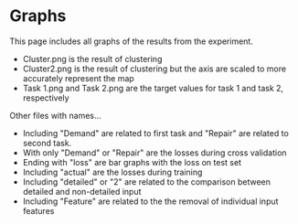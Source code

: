 # Graphs
This page includes all graphs of the results from the experiment.

* Cluster.png is the result of clustering
* Cluster2.png is the result of clustering but the axis are scaled to more accurately represent the map
* Task 1.png and Task 2.png are the target values for task 1 and task 2, respectively

Other files with names...
* Including "Demand" are related to first task and "Repair" are related to second task.
* With only "Demand" or "Repair" are the losses during cross validation
* Ending with "loss" are bar graphs with the loss on test set
* Including "actual" are the losses during training
* Including "detailed" or "2" are related to the comparison between detailed and non-detailed input
* Including "Feature" are related to the the removal of individual input features
